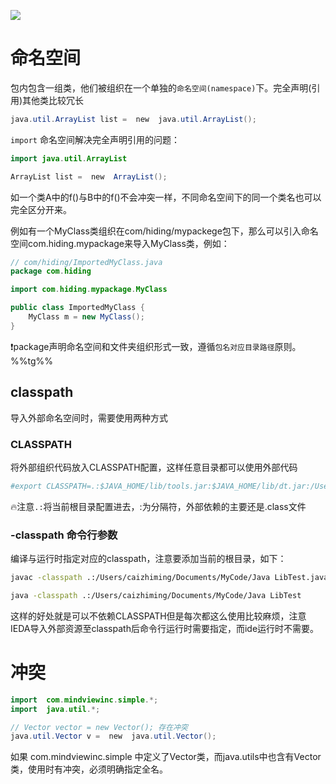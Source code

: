 ![](https://gitee.com/codebysandwich/source/raw/master/picgo/2022-09/R-C.jpeg)

# 命名空间
包内包含一组类，他们被组织在一个单独的`命名空间(namespace)`下。完全声明(引用)其他类比较冗长

```java
java.util.ArrayList list =  new  java.util.ArrayList();
```

`import` 命名空间解决完全声明引用的问题：

```java
import java.util.ArrayList

ArrayList list =  new  ArrayList();
```

如一个类A中的f()与B中的f()不会冲突一样，不同命名空间下的同一个类名也可以完全区分开来。

例如有一个MyClass类组织在com/hiding/mypackege包下，那么可以引入命名空间com.hiding.mypackage来导入MyClass类，例如：

```java
// com/hiding/ImportedMyClass.java
package com.hiding

import com.hiding.mypackage.MyClass

public class ImportedMyClass {  
    MyClass m = new MyClass();  
}
```

❗package声明命名空间和文件夹组织形式一致，遵循`包名对应目录路径`原则。%%tg%%
## classpath
导入外部命名空间时，需要使用两种方式

### CLASSPATH
将外部组织代码放入CLASSPATH配置，这样任意目录都可以使用外部代码

```bash
#export CLASSPATH=.:$JAVA_HOME/lib/tools.jar:$JAVA_HOME/lib/dt.jar:/Users/caizhiming/Documents/MyCode/Java
```

🔥注意`.:`将当前根目录配置进去，:为分隔符，外部依赖的主要还是.class文件

### -classpath 命令行参数
编译与运行时指定对应的classpath，注意要添加当前的根目录，如下：

```bash
javac -classpath .:/Users/caizhiming/Documents/MyCode/Java LibTest.java

java -classpath .:/Users/caizhiming/Documents/MyCode/Java LibTest
```

这样的好处就是可以不依赖CLASSPATH但是每次都这么使用比较麻烦，注意IEDA导入外部资源至classpath后命令行运行时需要指定，而ide运行时不需要。

# 冲突

```java
import  com.mindviewinc.simple.*;
import  java.util.*;

// Vector vector = new Vector(); 存在冲突
java.util.Vector v =  new  java.util.Vector();
```

如果 com.mindviewinc.simple 中定义了Vector类，而java.utils中也含有Vector类，使用时有冲突，必须明确指定全名。

